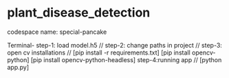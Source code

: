 # plant_disease_detection

codespace name: special-pancake 

Terminal-
step-1: load model.h5 //
step-2: change paths in project //
step-3: open cv installations //
        [pip install -r requirements.txt]
        [pip install opencv-python]
        [pip install opencv-python-headless]
step-4:running app //
        [python app.py]
